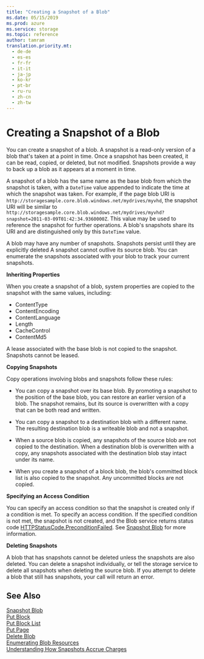 ```yaml
---
title: "Creating a Snapshot of a Blob"
ms.date: 05/15/2019
ms.prod: azure
ms.service: storage
ms.topic: reference
author: tamram
translation.priority.mt: 
  - de-de
  - es-es
  - fr-fr
  - it-it
  - ja-jp
  - ko-kr
  - pt-br
  - ru-ru
  - zh-cn
  - zh-tw
---
```


# Creating a Snapshot of a Blob
You can create a snapshot of a blob. A snapshot is a read-only version of a blob that's taken at a point in time. Once a snapshot has been created, it can be read, copied, or deleted, but not modified. Snapshots provide a way to back up a blob as it appears at a moment in time.  
  
 A snapshot of a blob has the same name as the base blob from which the snapshot is taken, with a `DateTime` value appended to indicate the time at which the snapshot was taken. For example, if the page blob URI is `http://storagesample.core.blob.windows.net/mydrives/myvhd`, the snapshot URI will be similar to `http://storagesample.core.blob.windows.net/mydrives/myvhd?snapshot=2011-03-09T01:42:34.9360000Z`. This value may be used to reference the snapshot for further operations. A blob's snapshots share its URI and are distinguished only by this `DateTime` value.  
  
 A blob may have any number of snapshots. Snapshots persist until they are explicitly deleted A snapshot cannot outlive its source blob. You can enumerate the snapshots associated with your blob to track your current snapshots.  
  
 **Inheriting Properties**  
  
 When you create a snapshot of a blob, system properties are copied to the snapshot with the same values, including:
 
 - ContentType
 - ContentEncoding
 - ContentLanguage
 - Length
 - CacheControl
 - ContentMd5
 
  A lease associated with the base blob is not copied to the snapshot. Snapshots cannot be leased.  
  
 **Copying Snapshots**  
  
 Copy operations involving blobs and snapshots follow these rules:  
  
-   You can copy a snapshot over its base blob. By promoting a snapshot to the position of the base blob, you can restore an earlier version of a blob. The snapshot remains, but its source is overwritten with a copy that can be both read and written.  
  
-   You can copy a snapshot to a destination blob with a different name. The resulting destination blob is a writeable blob and not a snapshot.  
  
-   When a source blob is copied, any snapshots of the source blob are not copied to the destination. When a destination blob is overwritten with a copy, any snapshots associated with the destination blob stay intact under its name.  
  
-   When you create a snapshot of a block blob, the blob's committed block list is also copied to the snapshot. Any uncommitted blocks are not copied.  
  
 **Specifying an Access Condition**  
  
 You can specify an access condition so that the snapshot is created only if a condition is met. To specify an access condition. If the specified condition is not met, the snapshot is not created, and the Blob service returns status code [HTTPStatusCode.PreconditionFailed](http://msdn.microsoft.com/library/system.net.httpstatuscode.aspx). See [Snapshot Blob](Snapshot-Blob.md) for more information.
  
 **Deleting Snapshots**  
  
 A blob that has snapshots cannot be deleted unless the snapshots are also deleted. You can delete a snapshot individually, or tell the storage service to delete all snapshots when deleting the source blob. If you attempt to delete a blob that still has snapshots, your call will return an error.

## See Also
  
 [Snapshot Blob](Snapshot-Blob.md)   
 [Put Block](Put-Block.md)   
 [Put Block List](Put-Block-List.md)   
 [Put Page](Put-Page.md)   
 [Delete Blob](Delete-Blob.md)   
 [Enumerating Blob Resources](Enumerating-Blob-Resources.md)   
 [Understanding How Snapshots Accrue Charges](Understanding-How-Snapshots-Accrue-Charges.md)
